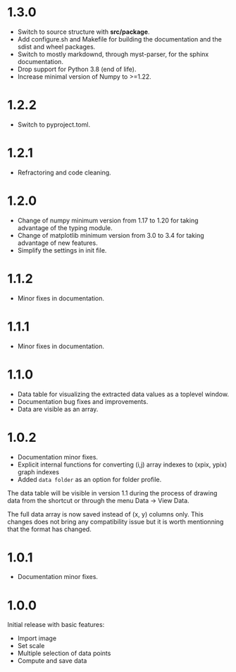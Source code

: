 # 1.3.0

* Switch to source structure with **src/package**.
* Add configure.sh and Makefile for building the documentation and the sdist and wheel packages.
* Switch to mostly markdownd, through myst-parser, for the sphinx documentation. 
* Drop support for Python 3.8 (end of life).
* Increase minimal version of Numpy to >=1.22.


# 1.2.2

* Switch to pyproject.toml.


# 1.2.1

* Refractoring and code cleaning.


# 1.2.0

* Change of numpy minimum version from 1.17 to 1.20 for taking advantage of the typing module.
* Change of matplotlib minimum version from 3.0 to 3.4 for taking advantage of new features.
* Simplify the settings in init file.


# 1.1.2

* Minor fixes in documentation.


# 1.1.1

* Minor fixes in documentation.


# 1.1.0

* Data table for visualizing the extracted data values as a toplevel window.
* Documentation bug fixes and improvements.
* Data are visible as an array.


# 1.0.2

* Documentation minor fixes.
* Explicit internal functions for converting (i,j) array indexes to (xpix, ypix) graph indexes
* Added ``data folder`` as an option for folder profile.

The data table will be visible in version 1.1 during the process of drawing data 
from the shortcut <Ctrl-t> or through the menu Data -> View Data.

The full data array is now saved instead of (x, y) columns only. 
This changes does not bring any compatibility issue but it is worth mentionning
that the format has changed.


# 1.0.1

* Documentation minor fixes.


# 1.0.0

Initial release with basic features:

* Import image
* Set scale
* Multiple selection of data points
* Compute and save data
